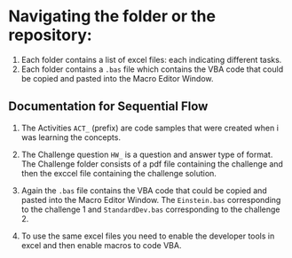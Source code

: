 # Navigating the folder or the repository:

1. Each folder contains a list of excel files: each indicating different tasks. 
2. Each folder contains a `.bas` file which contains the VBA code that could be copied and pasted into the Macro Editor Window. 

## Documentation for Sequential Flow

1. The Activities `ACT_` (prefix) are code samples that were created when i was learning the concepts.

2. The Challenge question `HW_` is a question and answer type of format. The Challenge folder consists of a pdf file containing the challenge and then the exccel file containing the challenge solution. 

3. Again the `.bas` file contains the VBA code that could be copied and pasted into the Macro Editor Window. The `Einstein.bas` corresponding to the challenge 1 and `StandardDev.bas` corresponding to the challenge 2.

4. To use the same excel files you need to enable the developer tools in excel and then enable macros to code VBA.